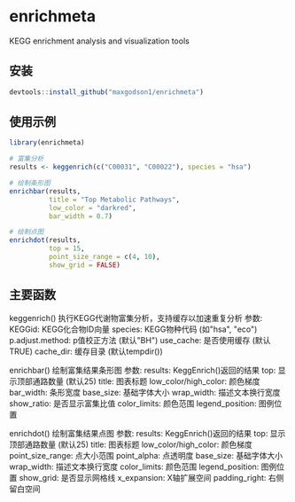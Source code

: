 # enrichmeta
KEGG enrichment analysis and visualization tools

## 安装
```r
devtools::install_github("maxgodson1/enrichmeta")
```

## 使用示例
```r
library(enrichmeta)

# 富集分析
results <- keggenrich(c("C00031", "C00022"), species = "hsa")

# 绘制条形图
enrichbar(results, 
          title = "Top Metabolic Pathways",
          low_color = "darkred",
          bar_width = 0.7)

# 绘制点图
enrichdot(results, 
          top = 15,
          point_size_range = c(4, 10),
          show_grid = FALSE)
```

## 主要函数
keggenrich()
执行KEGG代谢物富集分析，支持缓存以加速重复分析
参数:
KEGGid: KEGG化合物ID向量
species: KEGG物种代码 (如"hsa", "eco")
p.adjust.method: p值校正方法 (默认"BH")
use_cache: 是否使用缓存 (默认TRUE)
cache_dir: 缓存目录 (默认tempdir())

enrichbar()
绘制富集结果条形图
参数:
results: KeggEnrich()返回的结果
top: 显示顶部通路数量 (默认25)
title: 图表标题
low_color/high_color: 颜色梯度
bar_width: 条形宽度
base_size: 基础字体大小
wrap_width: 描述文本换行宽度
show_ratio: 是否显示富集比值
color_limits: 颜色范围
legend_position: 图例位置

enrichdot()
绘制富集结果点图
参数:
results: KeggEnrich()返回的结果
top: 显示顶部通路数量 (默认25)
title: 图表标题
low_color/high_color: 颜色梯度
point_size_range: 点大小范围
point_alpha: 点透明度
base_size: 基础字体大小
wrap_width: 描述文本换行宽度
color_limits: 颜色范围
legend_position: 图例位置
show_grid: 是否显示网格线
x_expansion: X轴扩展空间
padding_right: 右侧留白空间
